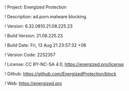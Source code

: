 ! Project: Energized Protection

! Description: ad.porn.malware blocking.

! Version: 6.32.0810.21.08.225.23

! Build Version: 21.08.225.23

! Build Date: Fri, 13 Aug 21 23:57:32 +06

! Version Code: 2252357

! License: CC BY-NC-SA 4.0, https://energized.pro/license

! Github: https://github.com/EnergizedProtection/block

! Web: https://energized.pro
